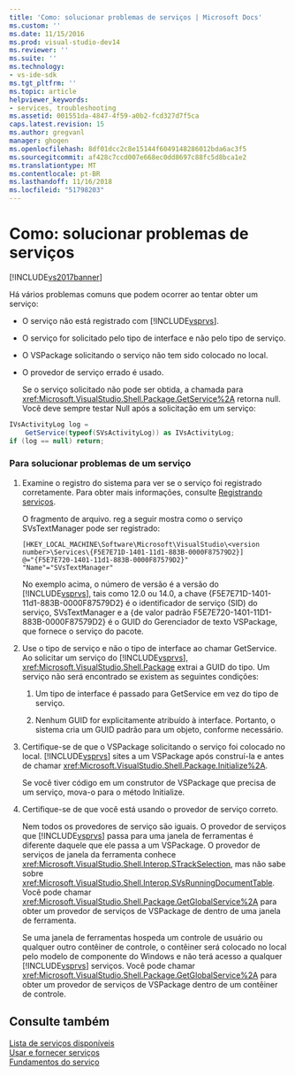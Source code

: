 ```yaml
---
title: 'Como: solucionar problemas de serviços | Microsoft Docs'
ms.custom: ''
ms.date: 11/15/2016
ms.prod: visual-studio-dev14
ms.reviewer: ''
ms.suite: ''
ms.technology:
- vs-ide-sdk
ms.tgt_pltfrm: ''
ms.topic: article
helpviewer_keywords:
- services, troubleshooting
ms.assetid: 001551da-4847-4f59-a0b2-fcd327d7f5ca
caps.latest.revision: 15
ms.author: gregvanl
manager: ghogen
ms.openlocfilehash: 8df01dcc2c8e15144f6049148286012bda6ac3f5
ms.sourcegitcommit: af428c7ccd007e668ec0dd8697c88fc5d8bca1e2
ms.translationtype: MT
ms.contentlocale: pt-BR
ms.lasthandoff: 11/16/2018
ms.locfileid: "51798203"
---
```

# <a name="how-to-troubleshoot-services"></a>Como: solucionar problemas de serviços
[!INCLUDE[vs2017banner](../includes/vs2017banner.md)]

Há vários problemas comuns que podem ocorrer ao tentar obter um serviço:  
  
- O serviço não está registrado com [!INCLUDE[vsprvs](../includes/vsprvs-md.md)].  
  
- O serviço for solicitado pelo tipo de interface e não pelo tipo de serviço.  
  
- O VSPackage solicitando o serviço não tem sido colocado no local.  
  
- O provedor de serviço errado é usado.  
  
  Se o serviço solicitado não pode ser obtida, a chamada para <xref:Microsoft.VisualStudio.Shell.Package.GetService%2A> retorna null. Você deve sempre testar Null após a solicitação em um serviço:  
  
```csharp  
IVsActivityLog log =   
    GetService(typeof(SVsActivityLog)) as IVsActivityLog;  
if (log == null) return;  
```  
  
### <a name="to-troubleshoot-a-service"></a>Para solucionar problemas de um serviço  
  
1.  Examine o registro do sistema para ver se o serviço foi registrado corretamente. Para obter mais informações, consulte [Registrando serviços](../misc/registering-services.md).  
  
     O fragmento de arquivo. reg a seguir mostra como o serviço SVsTextManager pode ser registrado:  
  
    ```  
    [HKEY_LOCAL_MACHINE\Software\Microsoft\VisualStudio\<version number>\Services\{F5E7E71D-1401-11d1-883B-0000F87579D2}]  
    @="{F5E7E720-1401-11d1-883B-0000F87579D2}"  
    "Name"="SVsTextManager"  
    ```  
  
     No exemplo acima, o número de versão é a versão do [!INCLUDE[vsprvs](../includes/vsprvs-md.md)], tais como 12.0 ou 14.0, a chave {F5E7E71D-1401-11d1-883B-0000F87579D2} é o identificador de serviço (SID) do serviço, SVsTextManager e a {de valor padrão F5E7E720-1401-11D1-883B-0000F87579D2} é o GUID do Gerenciador de texto VSPackage, que fornece o serviço do pacote.  
  
2.  Use o tipo de serviço e não o tipo de interface ao chamar GetService. Ao solicitar um serviço do [!INCLUDE[vsprvs](../includes/vsprvs-md.md)], <xref:Microsoft.VisualStudio.Shell.Package> extrai a GUID do tipo. Um serviço não será encontrado se existem as seguintes condições:  
  
    1.  Um tipo de interface é passado para GetService em vez do tipo de serviço.  
  
    2.  Nenhum GUID for explicitamente atribuído à interface. Portanto, o sistema cria um GUID padrão para um objeto, conforme necessário.  
  
3.  Certifique-se de que o VSPackage solicitando o serviço foi colocado no local. [!INCLUDE[vsprvs](../includes/vsprvs-md.md)] sites a um VSPackage após construí-la e antes de chamar <xref:Microsoft.VisualStudio.Shell.Package.Initialize%2A>.  
  
     Se você tiver código em um construtor de VSPackage que precisa de um serviço, mova-o para o método Initialize.  
  
4.  Certifique-se de que você está usando o provedor de serviço correto.  
  
     Nem todos os provedores de serviço são iguais. O provedor de serviços que [!INCLUDE[vsprvs](../includes/vsprvs-md.md)] passa para uma janela de ferramentas é diferente daquele que ele passa a um VSPackage. O provedor de serviços de janela da ferramenta conhece <xref:Microsoft.VisualStudio.Shell.Interop.STrackSelection>, mas não sabe sobre <xref:Microsoft.VisualStudio.Shell.Interop.SVsRunningDocumentTable>. Você pode chamar <xref:Microsoft.VisualStudio.Shell.Package.GetGlobalService%2A> para obter um provedor de serviços de VSPackage de dentro de uma janela de ferramenta.  
  
     Se uma janela de ferramentas hospeda um controle de usuário ou qualquer outro contêiner de controle, o contêiner será colocado no local pelo modelo de componente do Windows e não terá acesso a qualquer [!INCLUDE[vsprvs](../includes/vsprvs-md.md)] serviços. Você pode chamar <xref:Microsoft.VisualStudio.Shell.Package.GetGlobalService%2A> para obter um provedor de serviços de VSPackage dentro de um contêiner de controle.  
  
## <a name="see-also"></a>Consulte também  
 [Lista de serviços disponíveis](../extensibility/internals/list-of-available-services.md)   
 [Usar e fornecer serviços](../extensibility/using-and-providing-services.md)   
 [Fundamentos do serviço](../extensibility/internals/service-essentials.md)

